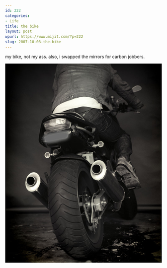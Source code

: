 ```yaml
---
id: 222
categories:
- Life
title: the bike
layout: post
wpurl: https://www.mijit.com/?p=222
slug: 2007-10-03-the-bike
---
```

my bike, not my ass. also, i swapped the mirrors for carbon jobbers.

<img src='/images/2007/10/ducati02.jpg' alt='the bike' width="550"/>
